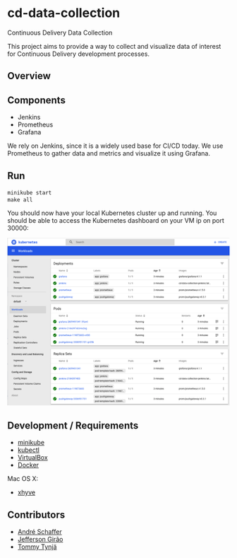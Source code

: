 # cd-data-collection
Continuous Delivery Data Collection

This project aims to provide a way to collect and visualize data of interest for Continuous Delivery development processes.

Overview
---

Components
---
* Jenkins
* Prometheus
* Grafana

We rely on Jenkins, since it is a widely used base for CI/CD today. We use Prometheus to gather data and metrics and visualize it using Grafana.

Run
---
    minikube start
    make all

You should now have your local Kubernetes cluster up and running. You should be able to access the Kubernetes dashboard on your VM ip on port 30000:

![Kubernetes Dashboard](https://raw.githubusercontent.com/tommysdk/cd-data-collection/master/k8s-dashboard-example.png)

Development / Requirements
---
* [minikube](https://github.com/kubernetes/minikube)
* [kubectl](https://kubernetes.io/docs/user-guide/kubectl-overview/)
* [VirtualBox](https://www.virtualbox.org/wiki/Downloads)
* [Docker](https://www.docker.com/)

Mac OS X:
* [xhyve](https://github.com/kubernetes/minikube/blob/master/DRIVERS.md#xhyve-driver)

Contributors
---
* [André Schaffer](https://github.com/andreschaffer)
* [Jefferson Girão](https://github.com/jeffersongirao)
* [Tommy Tynjä](https://github.com/tommysdk)

